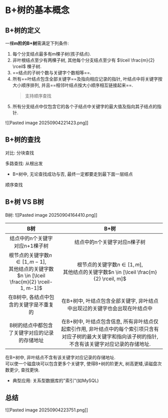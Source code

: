 # B+树的基本概念

## B+树的定义

一棵**m阶的B+树**需满足下列条件:

1. 每个分支结点最多有m棵子树(孩子结点).
2. 非叶根结点至少有两棵子树, 其他每个分支结点至少有 $\lceil \frac{m}{2} \rceil$ 棵子树.
3. ==结点的子树个数与关键字个数相等==.
4. 所有==叶结点包含全部关键字==及指向相应记录的指针, 叶结点中将关键字按大小顺序排列, 并且==相邻叶结点按大小顺序相互链接起来==.
   > 支持顺序查找
5. 所有分支结点中仅包含它的各个子结点中关键字的最大值及指向其子结点的指针.

![[Pasted image 20250904221423.png]]

## B+树的查找

对比: 分块查找

多路查找: 从根出发

- B+树中, 无论查找成功与否, 最终一定都要走到最下面一层结点

顺序查找

## B+树 VS B树

B树:
![[Pasted image 20250904164410.png]]

|                                                 B树                                                 |                                                                           B+树                                                                            |
| :-------------------------------------------------------------------------------------------------: | :-------------------------------------------------------------------------------------------------------------------------------------------------------: |
|                                   结点中的n个关键字对应n+1棵子树                                    |                                                               结点中的n个关键字对应n棵子树                                                                |
| 根节点的关键字数$n \in [1, m-1]$, <BR> 其他结点的关键字数$n \in [\lceil \frac{m}{2} \rceil-1, m-1]$ |                               根节点的关键字数$n \in [1, m]$, <BR> 其他结点的关键字数$n \in [\lceil \frac{m}{2} \rceil, m]$                               |
|                               在B树中, 各结点中包含的关键字是不重复的                               |                                        在B+树中, 叶结点包含全部关键字, 非叶结点中出现过的关键字也会出现在叶结点中                                         |
|                            B树的结点中都包含了关键字对应的记录的存储地址                            | 在B+树中, 叶结点包含信息, 所有非叶结点仅起索引作用, 非叶结点中的每个索引项只含有对应子树的最大关键字和指向该子树的指针, 不含有该关键字对应记录的存储地址. |

在B+树中, 非叶结点不含有该关键字对应记录的存储地址. <BR>
可以使一个磁盘块可以包含更多个关键字, 使得B+树的阶更大, 树高更矮,读磁盘次数更少, 查找更快.

- 典型应用: 关系型数据库的"索引"(如MySQL)

## 总结

![[Pasted image 20250904223751.png]]

